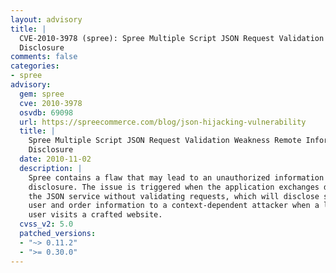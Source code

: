 ```yaml
---
layout: advisory
title: |
  CVE-2010-3978 (spree): Spree Multiple Script JSON Request Validation Weakness Remote Information
  Disclosure
comments: false
categories:
- spree
advisory:
  gem: spree
  cve: 2010-3978
  osvdb: 69098
  url: https://spreecommerce.com/blog/json-hijacking-vulnerability
  title: |
    Spree Multiple Script JSON Request Validation Weakness Remote Information
    Disclosure
  date: 2010-11-02
  description: |
    Spree contains a flaw that may lead to an unauthorized information
    disclosure. The issue is triggered when the application exchanges data using
    the JSON service without validating requests, which will disclose sensitive
    user and order information to a context-dependent attacker when a logged-in
    user visits a crafted website.
  cvss_v2: 5.0
  patched_versions:
  - "~> 0.11.2"
  - ">= 0.30.0"
---
```

